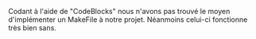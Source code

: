Codant à l'aide de "CodeBlocks" nous n'avons pas trouvé le moyen d'implémenter un MakeFile à notre projet.
Néanmoins celui-ci fonctionne très bien sans.
